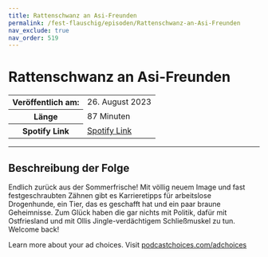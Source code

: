 ```yaml
---
title: Rattenschwanz an Asi-Freunden
permalink: /fest-flauschig/episoden/Rattenschwanz-an-Asi-Freunden
nav_exclude: true
nav_order: 519
---
```


# Rattenschwanz an Asi-Freunden
<table class="resp-table dcf-table dcf-table-responsive dcf-table-bordered dcf-table-striped dcf-w-100%">
                    <tbody>
                        <tr>
                            <th scope="row">Veröffentlich am:</th>
                            <td data-label="Veröffentlich am:">26. August 2023</td>
                        </tr>
                        <tr>
                            <th scope="row">Länge </th>
                            <td data-label="Länge ">87 Minuten</td>
                        </tr><tr>
                                <th scope="row">Spotify Link</th>
                                <td data-label="Spotify Link"><a href="https://open.spotify.com/episode/4eqiCCBP0D1rMfyIBBxw5W">Spotify Link</a></td>
                            </tr></tbody>
                </table>

***

## Beschreibung der Folge

<div>
<p>Endlich zurück aus der Sommerfrische! Mit völlig neuem Image und fast festgeschraubten Zähnen gibt es Karrieretipps für arbeitslose Drogenhunde, ein Tier, das es geschafft hat und ein paar braune Geheimnisse. Zum Glück haben die gar nichts mit Politik, dafür mit Ostfriesland und mit Ollis Jingle-verdächtigem Schließmuskel zu tun. Welcome back!</p><p> </p><p>Learn more about your ad choices. Visit <a href="https://podcastchoices.com/adchoices" rel="nofollow">podcastchoices.com/adchoices</a></p>  
</div>

